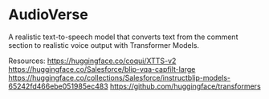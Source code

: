 # AudioVerse
A realistic text-to-speech model that converts text from the comment section to realistic voice output with Transformer Models.

Resources:
https://huggingface.co/coqui/XTTS-v2
https://huggingface.co/Salesforce/blip-vqa-capfilt-large
https://huggingface.co/collections/Salesforce/instructblip-models-65242fd466ebe051985ec483
https://github.com/huggingface/transformers

